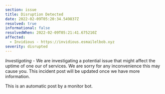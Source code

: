 ```yaml
---
section: issue
title: Disruption Detected
date: 2022-02-09T05:20:34.549837Z
resolved: true
informational: false
resolvedWhen: 2022-02-09T05:21:41.675210Z
affected:
  - Invidious - https://invidious.esmailelbob.xyz
severity: disrupted
---
```

*Investigating* - We are investigating a potential issue that might affect the uptime of one our of services. We are sorry for any inconvenience this may cause you. This incident post will be updated once we have more information.

This is an automatic post by a monitor bot.
        